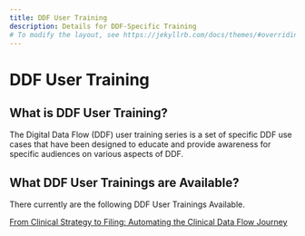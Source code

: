 ```yaml
---
title: DDF User Training
description: Details for DDF-Specific Training
# To modify the layout, see https://jekyllrb.com/docs/themes/#overriding-theme-defaults
---
```

# DDF User Training

## **What is DDF User Training?**

The Digital Data Flow (DDF) user training series is a set of specific DDF use cases that have been designed to educate and provide awareness for specific audiences on various aspects of DDF. 

## **What DDF User Trainings are Available?**
There currently are the following DDF User Trainings Available.
<p></p>
<a target="_blank" href="">From Clinical Strategy to Filing: Automating the Clinical Data Flow Journey</a>
